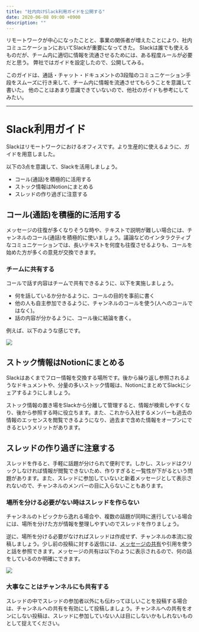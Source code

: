 ```yaml
---
title: "社内向けSlack利用ガイドを公開する"
date: 2020-06-08 09:00 +0900
description: ""
---
```


リモートワークが中心になったことと、事業の関係者が増えたことにより、社内コミュニケーションにおいてSlackが重要になってきた。
Slackは誰でも使えるものだが、チーム内に適切に情報を流通させるためには、ある程度ルールが必要だと思う。
弊社ではガイドを設定したので、公開してみる。

このガイドは、通話・チャット・ドキュメントの3段階のコミュニケーション手段をスムーズに行き来して、チーム内に情報を流通させてもらうことを意識して書いた。
他のことはあまり意識できていないので、他社のガイドも参考にしてみたい。

---

# Slack利用ガイド

Slackはリモートワークにおけるオフィスです。より生産的に使えるように、ガイドを用意しました。

以下の3点を意識して、Slackを活用しましょう。

- コール(通話)を積極的に活用する
- ストック情報はNotionにまとめる
- スレッドの作り過ぎに注意する

## コール(通話)を積極的に活用する

メッセージの往復が多くなりそうな時や、テキストで説明が難しい場合には、チャンネルのコール(通話)を積極的に使いましょう。議論などのインタラクティブなコミュニケーションでは、長いテキストを何度も往復させるよりも、コールを始めた方が多くの意見が交換できます。

### チームに共有する

コールで話す内容はチームで共有できるように、以下を実施しましょう。

- 何を話しているか分かるように、コールの目的を事前に書く
- 他の人も自主参加できるように、チャンネルのコールを使う(人へのコールではなく)。
- 話の内容が分かるように、コール後に結論を書く。

例えば、以下のような感じです。

![](https://i.imgur.com/9xXQwcO.png)

## ストック情報はNotionにまとめる

Slackはあくまでフロー情報を交換する場所です。後から繰り返し参照されるようなドキュメントや、分量の多いストック情報は、NotionにまとめてSlackにシェアするようにしましょう。

ストック情報の置き場をSlackから分離して管理すると、情報が検索しやすくなり、後から参照する時に役立ちます。また、これから入社するメンバーも過去の情報のエッセンスを閲覧できるようになり、過去まで含めた情報をオープンにできるというメリットがあります。

## スレッドの作り過ぎに注意する

スレッドを作ると、手軽に話題が分けられて便利です。しかし、スレッドはクリックしなければ情報が閲覧できないため、作りすぎると一覧性が下がるという問題があります。また、スレッドに参加していないと新着メッセージとして表示されないので、チャンネルのメンバーの目に入らないこともあります。

### 場所を分ける必要がない時はスレッドを作らない

チャンネルのトピックから逸れる場合や、複数の話題が同時に進行している場合には、場所を分けた方が情報を整理しやすいのでスレッドを作りましょう。

逆に、場所を分ける必要がなければスレッドは作成せず、チャンネルの本流に投稿しましょう。少し前の投稿に対する返信には、[メッセージの共有](https://slack.com/intl/ja-jp/help/articles/203274767)や引用を使うと話を参照できます。メッセージの共有は以下のように表示されるので、何の話をしているのか明確にできます。

![](https://i.imgur.com/Ekw1LRs.png)

### 大事なことはチャンネルにも共有する

スレッドの中でスレッドの参加者以外にも伝わってほしいことを投稿する場合は、チャンネルへの共有を有効にして投稿しましょう。チャンネルへの共有をオンにしない投稿は、スレッドに参加していない人は目にしないかもしれないものとして捉えてください。